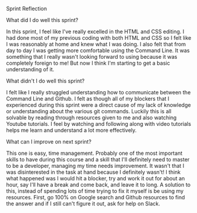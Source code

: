 Sprint Reflection

 What did I do well this sprint?

In this sprint, I feel like I've really excelled in the HTML and CSS editing. I had done most of my previous coding with both HTML and CSS so I felt like I was reasonably at home and knew what I was doing. I also felt that from day to day I was getting more comfortable using the Command Line. It was something that I really wasn't looking forward to using because it was completely foreign to me! But now I think I'm starting to get a basic understanding of it.

 What didn't I do well this sprint?

I felt like I really struggled understanding how to communicate between the Command Line and Github. I felt as though all of my blockers that I experienced during this sprint were a direct cause of my lack of knowledge or understanding about the various git commands. Luckily this is all solvable by reading through resources given to me and also watching Youtube tutorials. I feel by watching and following along with video tutorials helps me learn and understand a lot more effectively.

What can I improve on next sprint?

This one is easy, time management. Probably one of the most important skills to have during this course and a skill that I'll definitely need to master to be a developer, managing my time needs improvement. It wasn't that I was disinterested in the task at hand because I definitely wasn't! I think what happened was I would hit a blocker, try and work it out for about an hour, say I'll have a break and come back, and leave it to long. A solution to this, instead of spending lots of time trying to fix it myself is be using my resources. First, go 100% on Google search and Github resources to find the answer and if I still can't figure it out, ask for help on Slack. 